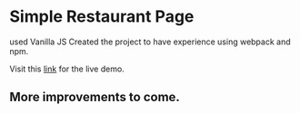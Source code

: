 # Simple Restaurant Page 
used Vanilla JS 
Created the project to have experience using webpack and npm.

Visit this [link](https://wilam1.github.io/Restaurant/) for the live demo. 

## More improvements to come.